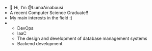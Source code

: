 - 👋 Hi, I’m @LumaAinabousi
- A recent Computer Science Graduate!!
- My main interests in the field :) 
- - DevOps
  - IaaC
  - The design and development of database management systems
  - Backend development

<!---
LumaAinabousi/LumaAinabousi is a  special  repository because its `README.md` (this file) appears on your GitHub profile.
You can click the Preview link to take a look at your changes.
--->
